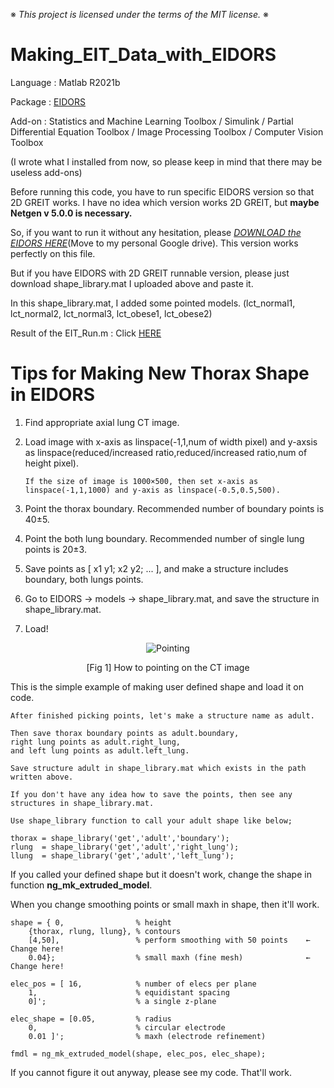 ※ _This project is licensed under the terms of the MIT license._ ※

# Making_EIT_Data_with_EIDORS

Language : Matlab R2021b

Package : [EIDORS](http://eidors3d.sourceforge.net/)

Add-on : Statistics and Machine Learning Toolbox / Simulink / Partial Differential Equation Toolbox / Image Processing Toolbox / Computer Vision Toolbox

(I wrote what I installed from now, so please keep in mind that there may be useless add-ons)

Before running this code, you have to run specific EIDORS version so that 2D GREIT works. I have no idea which version works 2D GREIT, but **maybe Netgen v 5.0.0 is necessary.**

So, if you want to run it without any hesitation, please [_DOWNLOAD the EIDORS HERE_](https://drive.google.com/file/d/13vq98D0IIuffYSmG_e6PpMnI3igh6yud/view?usp=sharing)(Move to my personal Google drive). This version works perfectly on this file.

But if you have EIDORS with 2D GREIT runnable version, please just download shape_library.mat I uploaded above and paste it.

In this shape_library.mat, I added some pointed models. (lct_normal1, lct_normal2, lct_normal3, lct_obese1, lct_obese2)

Result of the EIT_Run.m : Click [HERE](https://drive.google.com/file/d/1zvge0rYyrzTCDmwZSrSDrtCdahub0EMC/view?usp=sharing)

# Tips for Making New Thorax Shape in EIDORS

1. Find appropriate axial lung CT image.
2. Load image with x-axis as linspace(-1,1,num of width pixel) and y-axsis as linspace(reduced/increased ratio,reduced/increased ratio,num of height pixel).

       If the size of image is 1000×500, then set x-axis as linspace(-1,1,1000) and y-axis as linspace(-0.5,0.5,500).
       
3. Point the thorax boundary. Recommended number of boundary points is 40±5.
4. Point the both lung boundary. Recommended number of single lung points is 20±3.
5. Save points as [ x1 y1; x2 y2; ... ], and make a structure includes boundary, both lungs points.
6. Go to EIDORS → models → shape_library.mat, and save the structure in shape_library.mat.
7. Load!

<div align = 'center'>
       
   ![Pointing](https://user-images.githubusercontent.com/62936579/155882613-af804fc3-5a1f-421d-b775-83e7ba6e0384.png)

   [Fig 1] How to pointing on the CT image
       
</div>

  This is the simple example of making user defined shape and load it on code. 
  
    After finished picking points, let's make a structure name as adult.
  
    Then save thorax boundary points as adult.boundary,
    right lung points as adult.right_lung,
    and left lung points as adult.left_lung.
    
    Save structure adult in shape_library.mat which exists in the path written above.
    
    If you don't have any idea how to save the points, then see any structures in shape_library.mat.
    
    Use shape_library function to call your adult shape like below;
      
    thorax = shape_library('get','adult','boundary');
    rlung  = shape_library('get','adult','right_lung');
    llung  = shape_library('get','adult','left_lung');
    
If you called your defined shape but it doesn't work, change the shape in function __ng_mk_extruded_model__.
    
When you change smoothing points or small maxh in shape, then it'll work.

    shape = { 0,                % height
        {thorax, rlung, llung}, % contours
        [4,50],                 % perform smoothing with 50 points    ← Change here!
        0.04};                  % small maxh (fine mesh)              ← Change here!
    
    elec_pos = [ 16,            % number of elecs per plane
        1,                      % equidistant spacing
        0]';                    % a single z-plane
    
    elec_shape = [0.05,         % radius
        0,                      % circular electrode
        0.01 ]';                % maxh (electrode refinement)
    
    fmdl = ng_mk_extruded_model(shape, elec_pos, elec_shape);
    
If you cannot figure it out anyway, please see my code. That'll work.
